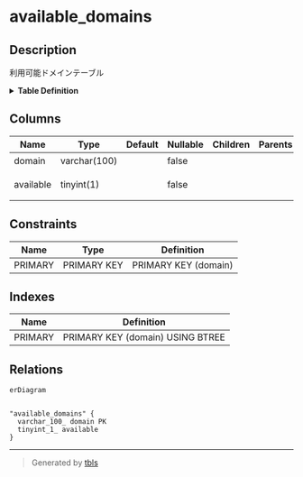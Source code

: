 # available_domains

## Description

利用可能ドメインテーブル

<details>
<summary><strong>Table Definition</strong></summary>

```sql
CREATE TABLE `available_domains` (
  `domain` varchar(100) NOT NULL COMMENT 'ドメイン',
  `available` tinyint(1) NOT NULL COMMENT '利用可能かどうか',
  PRIMARY KEY (`domain`)
) ENGINE=InnoDB DEFAULT CHARSET=utf8mb4 COLLATE=utf8mb4_general_ci COMMENT='利用可能ドメインテーブル'
```

</details>

## Columns

| Name | Type | Default | Nullable | Children | Parents | Comment |
| ---- | ---- | ------- | -------- | -------- | ------- | ------- |
| domain | varchar(100) |  | false |  |  | ドメイン |
| available | tinyint(1) |  | false |  |  | 利用可能かどうか |

## Constraints

| Name | Type | Definition |
| ---- | ---- | ---------- |
| PRIMARY | PRIMARY KEY | PRIMARY KEY (domain) |

## Indexes

| Name | Definition |
| ---- | ---------- |
| PRIMARY | PRIMARY KEY (domain) USING BTREE |

## Relations

```mermaid
erDiagram


"available_domains" {
  varchar_100_ domain PK
  tinyint_1_ available
}
```

---

> Generated by [tbls](https://github.com/k1LoW/tbls)
